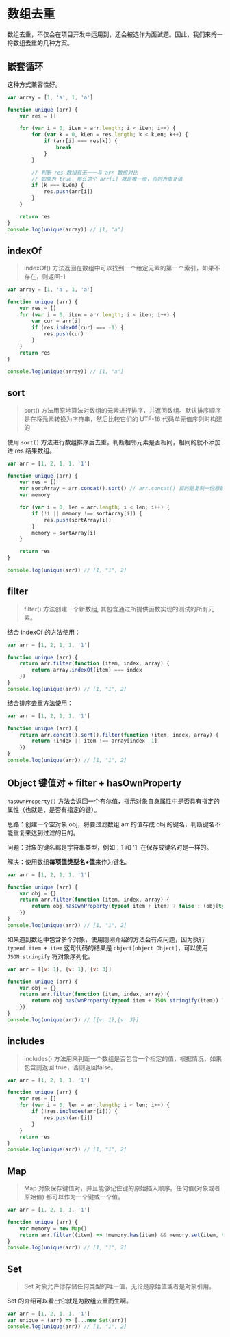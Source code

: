 # 数组去重

数组去重，不仅会在项目开发中运用到，还会被选作为面试题。因此，我们来捋一捋数组去重的几种方案。

## 嵌套循环

这种方式兼容性好。
```js
var array = [1, 'a', 1, 'a']

function unique (arr) {
    var res = []

    for (var i = 0, iLen = arr.length; i < iLen; i++) {
        for (var k = 0, kLen = res.length; k < kLen; k++) {
            if (arr[i] === res[k]) {
                break
            }
        }

        // 判断 res 数组有无一一与 arr 数组对比
        // 如果为 true，那么这个 arr[i] 就是唯一值，否则为重复值
        if (k === kLen) {
            res.push(arr[i])
        }
    }

    return res
}
console.log(unique(array)) // [1, "a"]
```

## indexOf

> indexOf() 方法返回在数组中可以找到一个给定元素的第一个索引，如果不存在，则返回-1

```js
var array = [1, 'a', 1, 'a']

function unique (arr) {
    var res = []
    for (var i = 0, iLen = arr.length; i < iLen; i++) {
        var cur = arr[i]
        if (res.indexOf(cur) === -1) {
            res.push(cur)
        }
    }
    return res
}

console.log(unique(array)) // [1, "a"]
```

## sort

> sort() 方法用原地算法对数组的元素进行排序，并返回数组。默认排序顺序是在将元素转换为字符串，然后比较它们的 UTF-16 代码单元值序列时构建的

使用 `sort()` 方法进行数组排序后去重。判断相邻元素是否相同，相同的就不添加进 res 结果数组。
```js
var arr = [1, 2, 1, 1, '1']

function unique (arr) {
    var res = []
    var sortArray = arr.concat().sort() // arr.concat() 目的是复制一份原数组，使后面操作不影响原数组
    var memory

    for (var i = 0, len = arr.length; i < len; i++) {
        if (!i || memory !== sortArray[i]) {
            res.push(sortArray[i])
        }
        memory = sortArray[i]
    }

    return res
}

console.log(unique(arr)) // [1, "1", 2]
```

## filter

> filter() 方法创建一个新数组, 其包含通过所提供函数实现的测试的所有元素。

结合 indexOf 的方法使用：
```js
var arr = [1, 2, 1, 1, '1']

function unique (arr) {
    return arr.filter(function (item, index, array) {
        return array.indexOf(item) === index
    })
}
console.log(unique(arr)) // [1, "1", 2]
```

结合排序去重方法使用：
```js
var arr = [1, 2, 1, 1, '1']

function unique (arr) {
    return arr.concat().sort().filter(function (item, index, array) {
        return !index || item !== array[index -1]
    })
}
console.log(unique(arr)) // [1, "1", 2]
```

## Object 键值对 + filter + hasOwnProperty

`hasOwnProperty()` 方法会返回一个布尔值，指示对象自身属性中是否具有指定的属性（也就是，是否有指定的键）。

思路：创建一个空对象 obj，将要过滤数组 arr 的值存成 obj 的键名，判断键名不能重复来达到过滤的目的。

问题：对象的键名都是字符串类型，例如：1 和 '1' 在保存成键名时是一样的。

解决：使用数组**每项值类型名+值**来作为键名。

```js
var arr = [1, 2, 1, 1, '1']

function unique (arr) {
    var obj = {}
    return arr.filter(function (item, index, array) {
        return obj.hasOwnProperty(typeof item + item) ? false : (obj[typeof item + item] = true)
    })
}
console.log(unique(arr)) // [1, "1", 2]
```

如果遇到数组中包含多个对象，使用刚刚介绍的方法会有点问题，因为执行 `typeof item + item` 这句代码的结果是 `object[object Object]`，可以使用 `JSON.stringify` 将对象序列化。
```js
var arr = [{v: 1}, {v: 1}, {v: 3}]

function unique (arr) {
    var obj = {}
    return arr.filter(function (item, index, array) {
        return obj.hasOwnProperty(typeof item + JSON.stringify(item)) ? false : (obj[typeof item + JSON.stringify(item)] = true)
    })
}
console.log(unique(arr)) // [{v: 1},{v: 3}]
```

## includes

> includes() 方法用来判断一个数组是否包含一个指定的值，根据情况，如果包含则返回 true，否则返回false。

```js
var arr = [1, 2, 1, 1, '1']

function unique (arr) {
    var res = []
    for (var i = 0, len = arr.length; i < len; i++) {
        if (!res.includes(arr[i])) {
            res.push(arr[i])
        }
    }
    return res
}
console.log(unique(arr)) // [1, "1", 2]
```

## Map

> Map 对象保存键值对，并且能够记住键的原始插入顺序。任何值(对象或者原始值) 都可以作为一个键或一个值。

```js
var arr = [1, 2, 1, 1, '1']

function unique (arr) {
    var memory = new Map()
    return arr.filter((item) => !memory.has(item) && memory.set(item, true))
}
console.log(unique(arr)) // [1, "1", 2]
```

## Set

> Set 对象允许你存储任何类型的唯一值，无论是原始值或者是对象引用。

Set 的介绍可以看出它就是为数组去重而生啊。

```js
var arr = [1, 2, 1, 1, '1']
var unique = (arr) => [...new Set(arr)]
console.log(unique(arr)) // [1, "1", 2]
```
